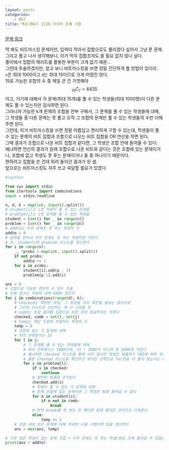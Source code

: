 ```yaml
---
layout: posts
categories:
    - BOJ
title: 백준(BOJ) 2128 마지막 조별 시합
---
```


[문제 링크](https://www.acmicpc.net/problem/2128)

딱 봐도 비트마스킹 문제지만, 입력이 작아서 집합으로도 풀리겠다 싶어서 그냥 푼 문제.  
그리고 풀고 나서 생각해보니, 이거 딱히 집합조차도 쓸 필요 없지 않나 싶다.  
풀이에서 집합의 메리트를 활용한 부분이 크게 없기 때문...  
그런데 후술하겠지만, 알고 보니 비트마스킹을 쓰면 정말 간단하게 풀 방법이 있더라.  
`n`은 최대 1000이고 `d`는 최대 15이므로 크게 어렵진 않다.  
15로 가능한 조합의 수 중 제일 큰 건 기껏해야 $$_{15}C_{7} = 6435$$이고, 거기에 대해서 각 문제(최대 15개)를 풀 수 있는 학생들(최대 1000명)이 다른 문제도 풀 수 있는지만 검사하면 된다.  
그러니까 가능한 k개 문제의 조합을 전부 구해서, 그 문제를 풀 수 있는 학생들에 대해, 그 학생들 중 다른 문제는 못 풀고 오직 그 조합의 문제만 풀 수 있는 학생들의 수만 더해주면 된다.  
그런데, 이거 비트마스킹을 쓰면 정말 아름답고 편리하게 구할 수 있는데, 학생들이 풀 수 있는 문제의 비트 집합과 조합으로 나오는 비트 집합을 OR 연산을 하면 된다.  
그때 결과가 조합으로 나온 비트 집합과 같다면, 그 학생은 조합 안에 들어올 수 있다.  
왜냐하면 연산의 결과가 원래 조합으로 나온 비트와 같다는 것은 조합에 있는 문제이거나, 조합에 없고 학생도 못 푸는 문제이거나 둘 중 하나이기 때문이다.  
편하려고 집합을 쓴 건데 외려 돌아간 결과가 된 셈.  
앞으로는 비트마스킹도 자주 쓰고 숙달할 필요가 있겠다.  


```python
#!python

from sys import stdin
from itertools import combinations
input = stdin.readline

n, d, k = map(int, input().split())
# student[i]는 i번 학생이 풀 수 있는 문제들
# problem[i]는 i번 문제를 풀 수 있는 학생들
student = [set() for _ in range(n)]
problem = [set() for _ in range(d)]
# addto는 아무 문제도 못 푸는 학생의 수
addto = 0
# 입력을 받아서 아무 문제도 못 푸는 학생이면 더한다
# 또, students와 problem 리스트를 갱신한다
for i in range(n):
    _, *probs = map(int, input().split())
    if not probs:
        addto += 1
    for p in probs:
        student[i].add(p - 1)
        problem[p-1].add(i)

ans = 0
# 조합으로 가능한 경우의 수 모두 추출
# 반복 횟수는 커봐야 대략 6000 정도다
for j in combinations(range(d), k):
    # checked는 확인한 학생, 그 학생을 다시 확인할 필요는 없으므로
    # 그런데 리스트로 선언하는 게 더 나았을 듯
    # comb는 조합 결과를 집합으로 바꾼 건데 필요한지는 모른다
    checked, comb = set(), set(j)
    # temp는 해당 조합에 부합하는 학생의 수
    temp = 0
    # 조합에 있는 각 문제에 대해
    # 최대 반복횟수는 15
    for l in j:
        # 그 문제를 풀 수 있는 학생들에 대해
        # 최대 반복횟수는 1000인데, 15 * 1000이 아니라 총 1000에 가깝다
        # 왜냐하면 checked 리스트를 통해 이미 검사한 학생은 탈출하기 때문에 하위 루프로 들어가지 않기 때문
        # 물론 checked 리스트를 확인하긴 하지만 안쪽으로 for문을 더 돌지 않는다는 의미
        for s in problem[l]:
            if s in checked:
                continue
            # 확인한 목록에 추가한다
            checked.add(s)
            # 학생이 풀 수 있는 각 문제에 대해
            # 문제 조합에 없는 문제이면 그 학생은 팀에 들어갈 수 없다
            for m in student[s]:
                if m not in comb:
                    break
            # 만약 break를 한 번도 안 했다면 팀에 들어온 것이므로 더해준다
            else:
                temp += 1
    # 조합 내의 모든 문제에 대해 학생의 수를 구했다면 답을 갱신한다
    ans = max(ans, temp)

# 가장 많은 학생이 있는 문제 조합 + 아무 문제도 못 푸는 학생(항상 조에 들어갈 수 있음)
print(ans + addto)
```
